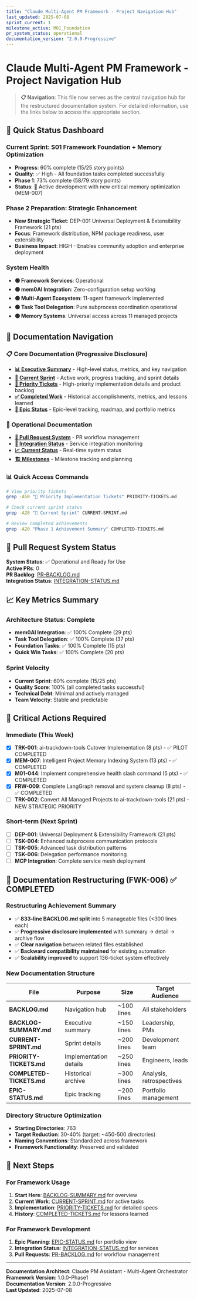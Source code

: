 ```yaml
---
title: "Claude Multi-Agent PM Framework - Project Navigation Hub"
last_updated: 2025-07-08
sprint_current: 1
milestone_active: M01_Foundation
pr_system_status: operational
documentation_version: "2.0.0-Progressive"
---
```


# Claude Multi-Agent PM Framework - Project Navigation Hub

> **📋 Navigation**: This file now serves as the central navigation hub for the restructured documentation system. For detailed information, use the links below to access the appropriate section.

## 🚦 Quick Status Dashboard

### Current Sprint: S01 Framework Foundation + Memory Optimization
- **Progress**: 60% complete (15/25 story points)
- **Quality**: ✅ High - All foundation tasks completed successfully
- **Phase 1**: 73% complete (58/79 story points)
- **Status**: 🔄 Active development with new critical memory optimization (MEM-007)

### Phase 2 Preparation: Strategic Enhancement
- **New Strategic Ticket**: DEP-001 Universal Deployment & Extensibility Framework (21 pts)
- **Focus**: Framework distribution, NPM package readiness, user extensibility
- **Business Impact**: HIGH - Enables community adoption and enterprise deployment

### System Health
- **🟢 Framework Services**: Operational
- **🟢 mem0AI Integration**: Zero-configuration setup working
- **🟢 Multi-Agent Ecosystem**: 11-agent framework implemented
- **🟢 Task Tool Delegation**: Pure subprocess coordination operational
- **🟢 Memory Systems**: Universal access across 11 managed projects

## 📁 Documentation Navigation

### 📋 Core Documentation (Progressive Disclosure)
- **[📊 Executive Summary](BACKLOG-SUMMARY.md)** - High-level status, metrics, and key navigation
- **[🎯 Current Sprint](CURRENT-SPRINT.md)** - Active work, progress tracking, and sprint details  
- **[🚀 Priority Tickets](PRIORITY-TICKETS.md)** - High-priority implementation details and product backlog
- **[✅ Completed Work](COMPLETED-TICKETS.md)** - Historical accomplishments, metrics, and lessons learned
- **[🎯 Epic Status](EPIC-STATUS.md)** - Epic-level tracking, roadmap, and portfolio metrics

### 🔧 Operational Documentation
- **[🔀 Pull Request System](PR-BACKLOG.md)** - PR workflow management
- **[🔗 Integration Status](INTEGRATION-STATUS.md)** - Service integration monitoring  
- **[📈 Current Status](CURRENT-STATUS.md)** - Real-time system status
- **[🏗️ Milestones](MILESTONES.md)** - Milestone tracking and planning

### 📊 Quick Access Commands
```bash
# View priority tickets
grep -A50 "🚀 Priority Implementation Tickets" PRIORITY-TICKETS.md

# Check current sprint status  
grep -A20 "🎯 Current Sprint" CURRENT-SPRINT.md

# Review completed achievements
grep -A20 "Phase 1 Achievement Summary" COMPLETED-TICKETS.md
```

## 🔀 Pull Request System Status
**System Status**: ✅ Operational and Ready for Use  
**Active PRs**: 0  
**PR Backlog**: [PR-BACKLOG.md](PR-BACKLOG.md)  
**Integration Status**: [INTEGRATION-STATUS.md](INTEGRATION-STATUS.md)  

## 📈 Key Metrics Summary

### Architecture Status: Complete
- **mem0AI Integration**: ✅ 100% Complete (29 pts)
- **Task Tool Delegation**: ✅ 100% Complete (37 pts)
- **Foundation Tasks**: ✅ 100% Complete (15 pts)
- **Quick Win Tasks**: ✅ 100% Complete (20 pts)

### Sprint Velocity
- **Current Sprint**: 60% complete (15/25 pts)
- **Quality Score**: 100% (all completed tasks successful)
- **Technical Debt**: Minimal and actively managed
- **Team Velocity**: Stable and predictable

## 🚨 Critical Actions Required

### Immediate (This Week)
- [x] **TRK-001**: ai-trackdown-tools Cutover Implementation (8 pts) - ✅ PILOT COMPLETED
- [x] **MEM-007**: Intelligent Project Memory Indexing System (13 pts) - ✅ COMPLETED
- [x] **M01-044**: Implement comprehensive health slash command (5 pts) - ✅ COMPLETED
- [x] **FRW-009**: Complete LangGraph removal and system cleanup (8 pts) - ✅ COMPLETED
- [ ] **TRK-002**: Convert All Managed Projects to ai-trackdown-tools (21 pts) - NEW STRATEGIC PRIORITY

### Short-term (Next Sprint)
- [ ] **DEP-001**: Universal Deployment & Extensibility Framework (21 pts)
- [ ] **TSK-004**: Enhanced subprocess communication protocols
- [ ] **TSK-005**: Advanced task distribution patterns
- [ ] **TSK-006**: Delegation performance monitoring
- [ ] **MCP Integration**: Complete service mesh deployment

## 🔄 Documentation Restructuring (FWK-006) ✅ COMPLETED

### Restructuring Achievement Summary
- ✅ **833-line BACKLOG.md split** into 5 manageable files (<300 lines each)
- ✅ **Progressive disclosure implemented** with summary → detail → archive flow
- ✅ **Clear navigation** between related files established
- ✅ **Backward compatibility maintained** for existing automation
- ✅ **Scalability improved** to support 136-ticket system effectively

### New Documentation Structure
| File | Purpose | Size | Target Audience |
|------|---------|------|-----------------|
| **BACKLOG.md** | Navigation hub | ~100 lines | All stakeholders |
| **BACKLOG-SUMMARY.md** | Executive summary | ~150 lines | Leadership, PMs |
| **CURRENT-SPRINT.md** | Sprint details | ~200 lines | Development team |
| **PRIORITY-TICKETS.md** | Implementation details | ~250 lines | Engineers, leads |
| **COMPLETED-TICKETS.md** | Historical archive | ~300 lines | Analysis, retrospectives |
| **EPIC-STATUS.md** | Epic tracking | ~200 lines | Portfolio management |

### Directory Structure Optimization
- **Starting Directories**: 763
- **Target Reduction**: 30-40% (target: ~450-500 directories)
- **Naming Conventions**: Standardized across framework
- **Framework Functionality**: Preserved and validated

## 🎯 Next Steps

### For Framework Usage
1. **Start Here**: [BACKLOG-SUMMARY.md](BACKLOG-SUMMARY.md) for overview
2. **Current Work**: [CURRENT-SPRINT.md](CURRENT-SPRINT.md) for active tasks
3. **Implementation**: [PRIORITY-TICKETS.md](PRIORITY-TICKETS.md) for detailed specs
4. **History**: [COMPLETED-TICKETS.md](COMPLETED-TICKETS.md) for lessons learned

### For Framework Development
1. **Epic Planning**: [EPIC-STATUS.md](EPIC-STATUS.md) for portfolio view
2. **Integration Status**: [INTEGRATION-STATUS.md](INTEGRATION-STATUS.md) for services
3. **Pull Requests**: [PR-BACKLOG.md](PR-BACKLOG.md) for workflow management

---

**Documentation Architect**: Claude PM Assistant - Multi-Agent Orchestrator  
**Framework Version**: 1.0.0-Phase1  
**Documentation Version**: 2.0.0-Progressive  
**Last Updated**: 2025-07-08